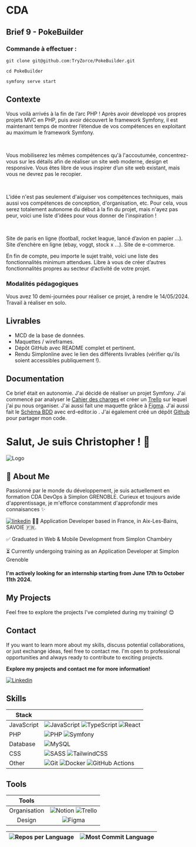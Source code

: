 
# CDA

## Brief 9 - PokeBuilder
### Commande à effectuer :

```shell
git clone git@github.com:TryZorce/PokeBuilder.git
```

```shell
cd PokeBuilder
```

```shell
symfony serve start
```


## Contexte

Vous voilà arrivés à la fin de l’arc PHP ! Après avoir développé vos propres projets MVC en PHP, puis avoir découvert le framework Symfony, il est maintenant temps de montrer l’étendue de vos compétences en exploitant au maximum le framework Symfony.

​

Vous mobiliserez les mêmes compétences qu'à l'accoutumée, concentrez-vous sur les détails afin de réaliser un site web moderne, design et responsive. Vous êtes libre de vous inspirer d’un site web existant, mais vous ne devrez pas le recopier.

​

L'idée n'est pas seulement d'aiguiser vos compétences techniques, mais aussi vos compétences de conception, d'organisation, etc. Pour cela, vous serez totalement autonome du début à la fin du projet, mais n'ayez pas peur, voici une liste d'idées pour vous donner de l'inspiration !

​

Site de paris en ligne (football, rocket league, lancé d’avion en papier …).
Site d’enchère en ligne (ebay, voggt, stock x …).
Site de e-commerce.
​

En fin de compte, peu importe le sujet traité, voici une liste des fonctionnalités minimum attendues. Libre à vous de créer d’autres fonctionnalités propres au secteur d’activité de votre projet.

### Modalités pédagogiques

Vous avez 10 demi-journées pour réaliser ce projet, à rendre le 14/05/2024. Travail à réaliser en solo.
## Livrables

- MCD de la base de données.
- Maquettes / wireframes.
- Dépôt GitHub avec README complet et pertinent.
- Rendu Simplonline avec le lien des différents livrables (vérifier qu'ils soient accessibles publiquement !).
## Documentation

Ce brief était en autonomie.
J'ai décidé de réaliser un projet Symfony. J'ai commencé par analyser le [Cahier des charges](https://simplonline-v3-prod.s3.eu-west-3.amazonaws.com/media/image/png/screenshot-from-2024-04-22-09-23-16-662610bdec50f838937185.png) et créer un [Trello](https://trello.com/invite/b/0Z3lFbvT/ATTIe12b9a1266fbf15725a546cf3e074c4dE7149D05/cda-pokemon) sur lequel j'ai pu nous organiser. 
J'ai aussi fait une maquette grâce à [Figma](https://www.figma.com/file/DmnVgy3GozR5oKDqYA7l2a/Pok%C3%A9mon-Team-Builder?type=design&node-id=0%3A1&mode=design&t=IiA17o83XxnMOFsr-1).
J'ai aussi fait le [Schéma BDD](https://i.ibb.co/2sDmkqF/unnamed-2024-05-03-T15-01-59.png) avec erd-editor.io . J'ai également créé un dépôt [Github](https://github.com/TryZorce/PokeBuilder) pour partager mon code.


# Salut, Je suis Christopher ! 👋

![Logo](https://i.ibb.co/r6BjgG6/Photo-Simplon.jpg)


## 🚀 About Me

Passionné par le monde du développement, je suis actuellement en formation CDA DevOps à Simplon GRENOBLE. Curieux et toujours avide d'apprentissage, je m'efforce constamment d'approfondir mes connaisances ✨


[![linkedin](https://img.shields.io/badge/linkedin-0A66C2?style=for-the-badge&logo=linkedin&logoColor=white)](https://www.linkedin.com/)
👨‍💻 Application Developer based in France, in Aix-Les-Bains, SAVOIE 🇫🇷.

✅ Graduated in Web & Mobile Development from Simplon Chambéry

⏳ Currently undergoing training as an Application Developer at Simplon Grenoble

#### I'm actively looking for an internship starting from June 17th to October 11th 2024.

## My Projects

Feel free to explore the projects I've completed during my training! 😊

## Contact

If you want to learn more about my skills, discuss potential collaborations, or just exchange ideas, feel free to contact me. I'm open to professional opportunities and always ready to contribute to exciting projects.


**Explore my projects and contact me for more information!**

[![Linkedin](https://img.shields.io/badge/LinkedIn-Christopher_Moron-blue?style=flat-square&logo=linkedin&labelColor=blue)](https://www.linkedin.com/in/christophermoron/)

## Skills

| Stack             |                                                                |
| ----------------- | ------------------------------------------------------------------ |
| JavaScript | ![JavaScript](https://img.shields.io/badge/JavaScript-323330?style=for-the-badge&amp;logo=javascript&amp;logoColor=F7DF1E) ![TypeScript](https://img.shields.io/badge/typescript-%23007ACC.svg?style=for-the-badge&amp;logo=typescript&amp;logoColor=white) ![React](https://img.shields.io/badge/React-20232A?style=for-the-badge&logo=react&logoColor=61DAFB) |
| PHP | ![PHP](https://img.shields.io/badge/PHP-777BB4?style=for-the-badge&logo=php&logoColor=white) ![Symfony](https://img.shields.io/badge/Symfony-%23000000.svg?style=for-the-badge&logo=symfony&logoColor=white) |
| Database | ![MySQL](https://img.shields.io/badge/MySQL-00000F?style=for-the-badge&logo=mysql&logoColor=white) |
| CSS | ![SASS](https://img.shields.io/badge/Sass-CC6699?style=for-the-badge&logo=sass&logoColor=white) ![TailwindCSS](https://img.shields.io/badge/Tailwind_CSS-38B2AC?style=for-the-badge&logo=tailwind-css&logoColor=white) |
| Other | ![Git](https://img.shields.io/badge/git-%23F05033.svg?style=for-the-badge&amp;logo=git&amp;logoColor=white) ![Docker](https://img.shields.io/badge/docker-%230db7ed.svg?style=for-the-badge&amp;logo=docker&amp;logoColor=white) ![GitHub Actions](https://img.shields.io/badge/GitHub_Actions-2088FF.svg?style=for-the-badge&amp;logo=github-actions&amp;logoColor=white) |






## Tools
| Tools |  |
|:---------:|:----------:|
|Organisation| ![Notion](https://img.shields.io/badge/Notion-000000.svg?style=for-the-badge&amp;logo=notion&amp;logoColor=white) ![Trello](https://img.shields.io/badge/Trello-0052CC.svg?style=for-the-badge&amp;logo=Trello&amp;logoColor=white)|
|Design| ![Figma](https://img.shields.io/badge/Figma-%23F24E1E.svg?style=for-the-badge&amp;logo=Figma&amp;logoColor=white) |



| ![Repos per Language](http://github-profile-summary-cards.vercel.app/api/cards/repos-per-language?username=TryZorce&theme=github) | ![Most Commit Language](http://github-profile-summary-cards.vercel.app/api/cards/most-commit-language?username=TryZorce&theme=github) |
| --- | --- |
